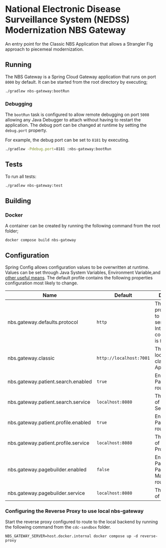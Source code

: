 # National Electronic Disease Surveillance System (NEDSS) Modernization NBS Gateway

An entry point for the Classic NBS Application that allows a Strangler Fig approach to piecemeal modernization.

## Running

The NBS Gateway is a Spring Cloud Gateway application that runs on port `8000` by default. It can be started from the
root directory by executing;

```bash
./gradlew nbs-gateway:bootRun
```

### Debugging

The `bootRun` task is configured to allow remote debugging on port `5008` allowing any Java Debugger to attach without
having to restart the application. The debug port can be changed at runtime by setting the `debug.port` property.

For example, the debug port can be set to `8181` by executing.

```bash
./gradlew -Pdebug.port=8181 :nbs-gateway:bootRun
```

## Tests

To run all tests:

```bash
./gradlew nbs-gateway:test
```

## Building

### Docker

A container can be created by running the following command from the root folder;

```shell
docker compose build nbs-gateway
```

## Configuration

Spring Config allows configuration values to be overwritten at runtime. Values can be set through Java System Variables,
Environment
Variable,and [other useful means](https://docs.spring.io/spring-boot/docs/2.7.5/reference/html/features.html#features.external-config).
The default profile contains the following properties configuration most likely to change.

| Name                                | Default                 | Description                                                                          |
|-------------------------------------|-------------------------|--------------------------------------------------------------------------------------|
| nbs.gateway.defaults.protocol       | `http`                  | The default protocol used to connect to services.  Intra-pod communication is `http` |
| nbs.gateway.classic                 | `http://localhost:7001` | The URI location of the classic NBS Application                                      |
| nbs.gateway.patient.search.enabled  | `true`                  | Enables the Patient Search routing                                                   |
| nbs.gateway.patient.search.service  | `localhost:8080`        | The host name of the Patient Search service                                          |
| nbs.gateway.patient.profile.enabled | `true`                  | Enables the Patient Profile routing                                                  |
| nbs.gateway.patient.profile.service | `localhost:8080`        | The host name of the Patient Profile service                                         |
| nbs.gateway.pagebuilder.enabled | `false`                  | Enables the Page Builder Page Management routing                                                  |
| nbs.gateway.pagebuilder.service | `localhost:8080`        | The host name of the service                                         |

### Configuring the Reverse Proxy to use local nbs-gateway

Start the reverse proxy configured to route to the local backend by running the following command from the `cdc-sandbox`
folder.

```shell
NBS_GATEWAY_SERVER=host.docker.internal docker compose up -d reverse-proxy
```
